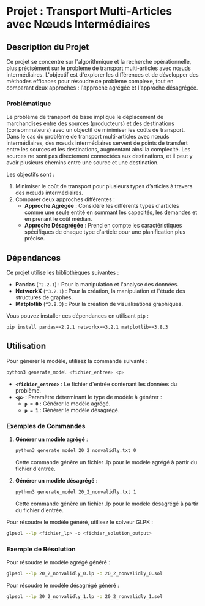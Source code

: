 # Projet : Transport Multi-Articles avec Nœuds Intermédiaires

## Description du Projet

Ce projet se concentre sur l'algorithmique et la recherche opérationnelle, plus précisément sur le problème de transport multi-articles avec nœuds intermédiaires. L'objectif est d'explorer les différences et de développer des méthodes efficaces pour résoudre ce problème complexe, tout en comparant deux approches : l'approche agrégée et l'approche désagrégée.

### Problématique

Le problème de transport de base implique le déplacement de marchandises entre des sources (producteurs) et des destinations (consommateurs) avec un objectif de minimiser les coûts de transport. Dans le cas du problème de transport multi-articles avec nœuds intermédiaires, des nœuds intermédiaires servent de points de transfert entre les sources et les destinations, augmentant ainsi la complexité. Les sources ne sont pas directement connectées aux destinations, et il peut y avoir plusieurs chemins entre une source et une destination.

Les objectifs sont :
1. Minimiser le coût de transport pour plusieurs types d’articles à travers des nœuds intermédiaires.
2. Comparer deux approches différentes :
   - **Approche Agrégée** : Considère les différents types d'articles comme une seule entité en sommant les capacités, les demandes et en prenant le coût médian.
   - **Approche Désagrégée** : Prend en compte les caractéristiques spécifiques de chaque type d'article pour une planification plus précise.

## Dépendances

Ce projet utilise les bibliothèques suivantes :
- **Pandas** (`^2.2.1`) : Pour la manipulation et l'analyse des données.
- **NetworkX** (`^3.2.1`) : Pour la création, la manipulation et l'étude des structures de graphes.
- **Matplotlib** (`^3.8.3`) : Pour la création de visualisations graphiques.

Vous pouvez installer ces dépendances en utilisant `pip` :

```bash
pip install pandas==2.2.1 networkx==3.2.1 matplotlib==3.8.3
```

## Utilisation

Pour générer le modèle, utilisez la commande suivante :

```bash
python3 generate_model <fichier_entree> <p>
```

- **`<fichier_entree>`** : Le fichier d'entrée contenant les données du problème.
- **`<p>`** : Paramètre déterminant le type de modèle à générer :
  - **`p = 0`** : Générer le modèle agrégé.
  - **`p = 1`** : Générer le modèle désagrégé.

### Exemples de Commandes

1. **Générer un modèle agrégé** :

   ```bash
   python3 generate_model 20_2_nonvalidly.txt 0
   ```

   Cette commande génère un fichier .lp pour le modèle agrégé à partir du fichier d'entrée.

2. **Générer un modèle désagrégé** :

   ```bash
   python3 generate_model 20_2_nonvalidly.txt 1
   ```

   Cette commande génère un fichier .lp pour le modèle désagrégé à partir du fichier d'entrée.

Pour résoudre le modèle généré, utilisez le solveur GLPK :

```bash
glpsol --lp <fichier_lp> -o <fichier_solution_output>
```

### Exemple de Résolution

Pour résoudre le modèle agrégé généré :

```bash
glpsol --lp 20_2_nonvalidly_0.lp -o 20_2_nonvalidly_0.sol
```

Pour résoudre le modèle désagrégé généré :

```bash
glpsol --lp 20_2_nonvalidly_1.lp -o 20_2_nonvalidly_1.sol
```
